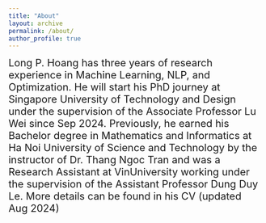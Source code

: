 ```yaml
---
title: "About"
layout: archive
permalink: /about/
author_profile: true
---
```


<span style="font-size:20px;">Long P. Hoang has three years of research experience in Machine Learning, NLP, and Optimization. He will start his PhD journey at Singapore University of Technology and Design under the supervision of the Associate Professor <a href="https://istd.sutd.edu.sg/people/faculty/lu-wei/" style="text-decoration:none">Lu Wei</a> since Sep 2024. Previously, he earned his  Bachelor degree in Mathematics and Informatics at Ha Noi University of Science and Technology by the instructor of Dr. <a href="https://scholar.google.com/citations?user=65LF4RQAAAAJ&hl=vi" style="text-decoration:none">Thang Ngoc Tran</a> and was a Research Assistant at VinUniversity working under the supervision of the Assistant Professor <a href="https://andrew-dungle.github.io/" style="text-decoration:none">Dung Duy Le</a>. More details can be found in his <a href="/assets/images/CV_HoangPhiLong.pdf" style="text-decoration:none">CV</a> (updated Aug 2024)</span>